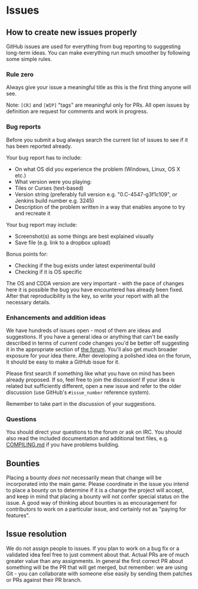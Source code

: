 # Issues

## How to create new issues properly

GitHub issues are used for everything from bug reporting to suggesting long-term ideas. You can make everything run much smoother by following some simple rules.

### Rule zero

Always give your issue a meaningful title as this is the first thing anyone will see.

Note: `[CR]` and `[WIP]` "tags" are meaningful only for PRs. All open issues by definition are request for comments and work in progress.

### Bug reports

Before you submit a bug always search the current list of issues to see if it has been reported already.

Your bug report has to include:

- On what OS did you experience the problem (Windows, Linux, OS X etc.)
- What version were you playing:
 - Tiles or Curses (text-based)
 - Version string (preferably full version e.g. "0.C-4547-g3f1c109", or Jenkins build number e.g. 3245)
- Description of the problem written in a way that enables anyone to try and recreate it

Your bug report may include:

- Screenshot(s) as some things are best explained visually
- Save file (e.g. link to a dropbox upload)

Bonus points for:

- Checking if the bug exists under latest experimental build
- Checking if it is OS specific

The OS and CDDA version are very important - with the pace of changes here it is possible the bug you have encountered has already been fixed. After that reproducibility is the key, so write your report with all the necessary details.

### Enhancements and addition ideas

We have hundreds of issues open - most of them are ideas and suggestions. If you have a general idea or anything that can't be easily described in terms of *current* code changes you'd be better off suggesting it in the appropriate section of [the forum](https://discourse.cataclysmdda.org/). You'll also get much broader exposure for your idea there. After developing a polished idea on the forum, it should be easy to make a GitHub issue for it.

Please first search if something like what you have on mind has been already proposed. If so, feel free to join the discussion! If your idea is related but sufficiently different, open a new issue and refer to the older discussion (use GitHub's `#issue_number` reference system).

Remember to take part in the discussion of your suggestions.

### Questions

You should direct your questions to the forum or ask on IRC. You should also read the included documentation and additional text files, e.g. [COMPILING.md](doc/COMPILING/COMPILING.md) if you have problems building.

## Bounties

Placing a bounty *does not* necessarily mean that change will be incorporated into the main game. Please coordinate in the issue you intend to place a bounty on to determine if it is a change the project will accept, and keep in mind that placing a bounty will not confer special status on the issue. A good way of thinking about bounties is as encouragement for contributors to work on a particular issue, and certainly not as "paying for features".

## Issue resolution

We do not assign people to issues. If you plan to work on a bug fix or a validated idea feel free to just comment about that. Actual PRs are of much greater value than any assignments. In general the first correct PR about something will be the PR that will get merged, but remember: we are using Git - you can collaborate with someone else easily by sending them patches or PRs against their PR branch.
